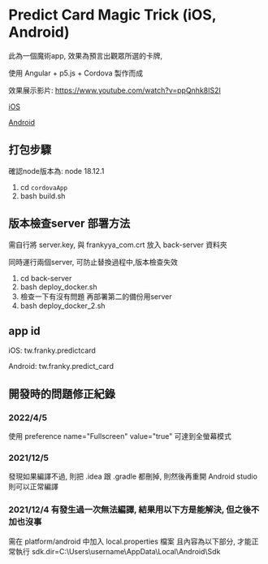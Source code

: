 # Predict Card Magic Trick (iOS, Android)

此為一個魔術app, 效果為預言出觀眾所選的卡牌,

使用 Angular + p5.js + Cordova 製作而成

效果展示影片:
https://www.youtube.com/watch?v=ppQnhk8IS2I

[iOS](https://apps.apple.com/us/app/predict-card-magic-trick/id6445894214)

[Android](https://play.google.com/store/apps/details?id=tw.franky.predict_card)

## 打包步驟

確認node版本為: node 18.12.1

1. cd `cordovaApp`
2. bash build.sh


## 版本檢查server 部署方法
需自行將 server.key, 與 frankyya_com.crt 放入 back-server 資料夾

同時運行兩個server, 可防止替換過程中,版本檢查失效
1. cd back-server
2. bash deploy_docker.sh
3. 檢查一下有沒有問題 再部署第二的備份用server
4. bash deploy_docker_2.sh



## app id
iOS: tw.franky.predictcard

Android: tw.franky.predict_card

## 開發時的問題修正紀錄

### 2022/4/5
使用  preference name="Fullscreen" value="true"  可達到全螢幕模式

### 2021/12/5
發現如果編譯不過, 則把 .idea 跟 .gradle 都刪掉, 則然後再重開 Android studio 則可以正常編譯

### 2021/12/4 有發生過一次無法編譯, 結果用以下方是能解決, 但之後不加也沒事
需在 platform/android 中加入 local.properties 檔案
且內容為以下部分, 才能正常執行
sdk.dir=C\:\\Users\\username\\AppData\\Local\\Android\\Sdk

